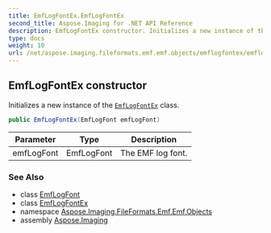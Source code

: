 ```yaml
---
title: EmfLogFontEx.EmfLogFontEx
second_title: Aspose.Imaging for .NET API Reference
description: EmfLogFontEx constructor. Initializes a new instance of the EmfLogFontEx class
type: docs
weight: 10
url: /net/aspose.imaging.fileformats.emf.emf.objects/emflogfontex/emflogfontex/
---
```

## EmfLogFontEx constructor

Initializes a new instance of the [`EmfLogFontEx`](../) class.

```csharp
public EmfLogFontEx(EmfLogFont emfLogFont)
```

| Parameter | Type | Description |
| --- | --- | --- |
| emfLogFont | EmfLogFont | The EMF log font. |

### See Also

* class [EmfLogFont](../../emflogfont/)
* class [EmfLogFontEx](../)
* namespace [Aspose.Imaging.FileFormats.Emf.Emf.Objects](../../emflogfontex/)
* assembly [Aspose.Imaging](../../../)


